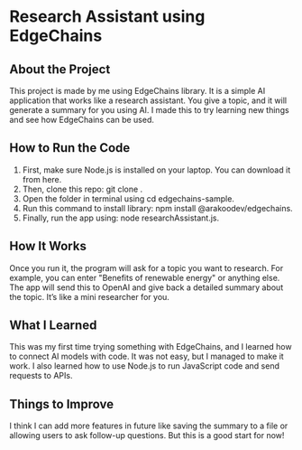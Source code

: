
# Research Assistant using EdgeChains

## About the Project
This project is made by me using EdgeChains library. It is a simple AI application that works like a research assistant. You give a topic, and it will generate a summary for you using AI. I made this to try learning new things and see how EdgeChains can be used.

## How to Run the Code
1. First, make sure Node.js is installed on your laptop. You can download it from here.
2. Then, clone this repo: git clone <repository-url>.
3. Open the folder in terminal using cd edgechains-sample.
4. Run this command to install library: npm install @arakoodev/edgechains.
5. Finally, run the app using: node researchAssistant.js.

## How It Works
Once you run it, the program will ask for a topic you want to research. For example, you can enter "Benefits of renewable energy" or anything else. The app will send this to OpenAI and give back a detailed summary about the topic. It’s like a mini researcher for you.

## What I Learned
This was my first time trying something with EdgeChains, and I learned how to connect AI models with code. It was not easy, but I managed to make it work. I also learned how to use Node.js to run JavaScript code and send requests to APIs.

## Things to Improve
I think I can add more features in future like saving the summary to a file or allowing users to ask follow-up questions. But this is a good start for now!
